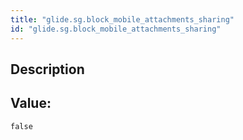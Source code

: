 ```yaml
---
title: "glide.sg.block_mobile_attachments_sharing"
id: "glide.sg.block_mobile_attachments_sharing"
---
```

## Description



## Value: 
```
false
```